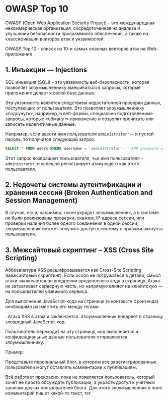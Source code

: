 # OWASP Top 10

OWASP (Open Web Application Security Project) - это международная некоммерческая организация, сосредоточенная 
на анализе и улучшении безопасности программного обеспечения, а также на классификации векторов атак и уязвимостей.

OWASP Top 10 - список из 10-и самых опасных векторов атак на Web-приложения

## 1. Инъекции — Injections

SQL-инъекция (SQLi) - это уязвимость веб-безопасности, которая позволяет злоумышленнику вмешиваться в запросы, 
которые приложение делает к своей базе данных. 

Эта уязвимость является следствием недостаточной проверки данных, поступающих от пользователя. Это позволяет 
злоумышленнику «подсунуть», например, в веб-формы, специально подготовленные запросы, которые «обманут» приложение 
и позволят прочитать или записать нелегитимные данные.

Например, если ввести имя пользователя `administrator'--` и пустой пароль, то получится следующий запрос:

```sql
SELECT * FROM users WHERE username = 'administrator'--' AND password = ''
```

Этот запрос возвращает пользователя, чье имя пользователя - `administrator`, и успешно регистрирует атакующего 
как этого пользователя.

## 2. Недочеты системы аутентификации и хранения сессий (Broken Authentication and Session Management)

В случае, если, например, токен украдет злоумышленник, а в системе не были реализованы проверки, скажем, 
IP-адреса сессии, или проверки наличия более одного соединения в одной сессии, злоумышленник сможет получить 
доступ в систему с правами аккаунта пользователя. 

## 3. Межсайтовый скриптинг – XSS (Cross Site Scripting)

Аббревиатура XSS расшифровывается как Cross-Site Scripting (межсайтовый скриптинг). Если особо не погружаться 
в детали, смысл атаки заключается во внедрении вредоносного кода в страницу. Атака не затрагивает серверную часть, 
но напрямую влияет на клиентскую — на пользователей уязвимого сервиса.

Для выполнения JavaScript-кода на странице (в контексте фронтенда) необходимо разместить его между тегами 
<script></script>. Атака XSS в этом и заключается. Злоумышленник внедряет в страницу зловредный JavaScript-код. 
Пользователь переходит на эту страницу, код выполняется и конфиденциальные данные пользователя отправляются 
злоумышленнику.

Пример:

Представьте персональный блог, в котором все зарегистрированные пользователи могут оставлять комментарии к публикациям.

Всё работает прекрасно, пока не появляется пользователь, который хочет не просто обсуждать публикации, а украсть 
доступ к учётным записям других пользователей блога. Для этого злоумышленник в поле комментарий пишет какой-то текст, 
тег <script>, а в нём немного JavaScript-кода. Если не происходит никакой фильтрации, то после публикации такого 
комментария, код будет выполняться у всех пользователей, посетивших страницу.

А что опасного может быть в этом коде? Часто разработчики используют cookie для хранения идентификатора сессии 
пользователя. Что такое идентификатор? Это строка с уникальным набором символов, позволяющих отличить одного 
авторизованного пользователя от другого.

Зловредный код может прочитать это значение и передать на сервер злоумышленника при помощи AJAX-запроса. В этом и 
заключается смысл XSS-атаки. Собрав такие идентификаторы, злоумышленник может подставить их себе. Если разработчик 
не предусмотрел дополнительной защиты, то злоумышленник сможет войти в приложение под учётной записью пользователя.

## 4. Небезопасные прямые ссылки на объекты (Insecure Direct Object References)

Суть уязвимости заключается в том, что при выводе каких-либо конфиденциальных данных, например личных сообщений 
или учетных карточек клиентов, для доступа к объекту используется идентификатор, который передается в открытом 
виде в адресной строке браузера, и не реализована проверка прав доступа к объектам. Например, есть страница, 
которая отображает личное сообщение и она имеет адрес вида:

`mysite.ru/read_message.jsp?id=123654`

Перебирая число после "id=" можно будет читать чужие личные сообщения.

## 5. Небезопасная конфигурация (Security Misconfiguration)

Это использование дефолтной конфигурации всех компонентов инфраструктуры: компонентов приложения, веб-сервера, 
сервера баз данных и самой платформы. Настройки компонентов сервера по-умолчанию зачастую небезопасны и открывают 
возможности к атакам. Например, кража сессионной cookie через JavaScript при XSS-атаке становится возможна 
благодаря выключенной по-умолчанию настройке cookie_httponly.

Программное обеспечение должно быть в актуальном состоянии: уязвимости находят каждый день в самых различных 
программных компонентах – операционной системе, web-серверах, серверах баз данных, почтовых серверах и т.д.

## 6. Незащищенность критичных данных (Sensitive Data Exposure)

Самый простой пример – передача данных по протоколу HTTP. Дело в том, что данные передаваемые по протоколу HTTP 
никак не шифруются, а при прохождении данных от компьютера пользователя до Web-сервера, данные пройдут достаточно 
много различных узлов: маршрутизатор офиса или домашний роутер, маршрутизатор провайдера, маршрутизатор на канале, 
маршрутизатор в дата-центре хостинг-провайдера сервера и так далее. На каждом из этих узлов может затаиться зловред, 
так называемый сниффер, программа, которая считывает весь трафик и передает злоумышленнику. А последний просматривает 
полученные данные на предмет персональных данных и данных кредитных карт.

## 7. Отсутствие функций контроля доступа (Missing Function Level Access Control)

Суть уязвимости, как следует из названия, заключается в отсутствии проверки наличия надлежащего доступа к 
запрашиваемому объекту.

## 8. Межсайтовая подделка запроса (Cross-Site Request Forgery, CSRF/XSRF)

## 9. Использование компонентов с известными уязвимостями (Using Components with Known Vulnerabilities)

Уязвимости в программных компонентах: библиотеках, фреймворках, СУБД, веб-сервера, ОС.

## 10. Непроверенные переадресации и пересылки (Unvalidated Redirects and Forwards)

Без соответствующих проверок, атакующий может использовать такие страницы для переадресации жертвы на подложный сайт, 
который, к примеру, может иметь очень схожий или неотличимый интерфейс, но украдет ваши данные кредитной карты или 
другие критичные конфиденциальные данные.

## Источники

[Top 10 Web Application Security Risks](https://owasp.org/www-project-top-ten)

[OWASP TOP-10: практический взгляд на безопасность веб-приложений](https://habr.com/ru/companies/simplepay/articles/258499/)

[SQL-инъекции для самых маленьких](https://habr.com/ru/articles/725134)

[XSS-уязвимости и как их избежать](https://htmlacademy.ru/blog/js/xss)

[HTTP-куки](https://developer.mozilla.org/ru/docs/Web/HTTP/Cookies)
